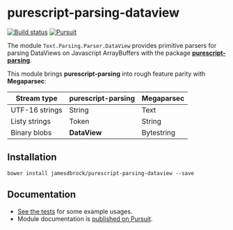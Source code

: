 # purescript-parsing-dataview

[![Build status](https://travis-ci.org/jamesdbrock/purescript-parsing-dataview.svg?branch=master)](https://travis-ci.org/jamesdbrock/purescript-parsing-dataview)
[![Pursuit](http://pursuit.purescript.org/packages/purescript-parsing-dataview/badge)](http://pursuit.purescript.org/packages/purescript-parsing-dataview/)

The module `Text.Parsing.Parser.DataView` provides primitive parsers for parsing
DataViews on Javascript ArrayBuffers with the package
[__purescript-parsing__](https://github.com/purescript-contrib/purescript-parsing).

This module brings __purescript-parsing__ into rough feature parity
with __Megaparsec__:

| Stream type | purescript-parsing | Megaparsec |
|----|-----|----|
| UTF-16 strings | String | Text |
| Listy strings | Token | String |
| Binary blobs | __DataView__ | Bytestring |

## Installation

```
bower install jamesdbrock/purescript-parsing-dataview --save
```

## Documentation

- [See the tests](test/Main.purs) for some example usages.
- Module documentation is [published on Pursuit](http://pursuit.purescript.org/packages/purescript-parsing-dataview).
